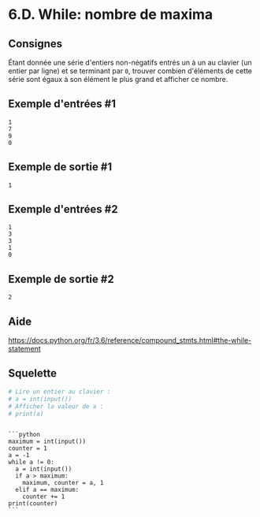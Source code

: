 # 6.D. While: nombre de maxima

## Consignes

Étant donnée une série d'entiers non-négatifs entrés un à un au clavier (un entier par ligne) et se terminant par `0`, trouver combien d'éléments de cette série sont égaux à son élément le plus grand et afficher ce nombre.

## Exemple d'entrées #1

```
1
7
9
0
```

## Exemple de sortie #1

```
1
```

## Exemple d'entrées #2

```
1
3
3
1
0
```

## Exemple de sortie #2

```
2
```

## Aide

https://docs.python.org/fr/3.6/reference/compound_stmts.html#the-while-statement

## Squelette

```python
# Lire un entier au clavier :
# a = int(input())
# Afficher la valeur de a :
# print(a)
```

````{dropdown} Proposition de solution

```python
maximum = int(input())
counter = 1
a = -1
while a != 0:
  a = int(input())
  if a > maximum:
    maximum, counter = a, 1
  elif a == maximum:
    counter += 1
print(counter)
```
````

